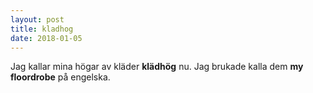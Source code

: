 ```yaml
---
layout: post
title: kladhog
date: 2018-01-05
---
```


Jag kallar mina högar av kläder **klädhög** nu. Jag brukade kalla dem **my floordrobe** på engelska.
